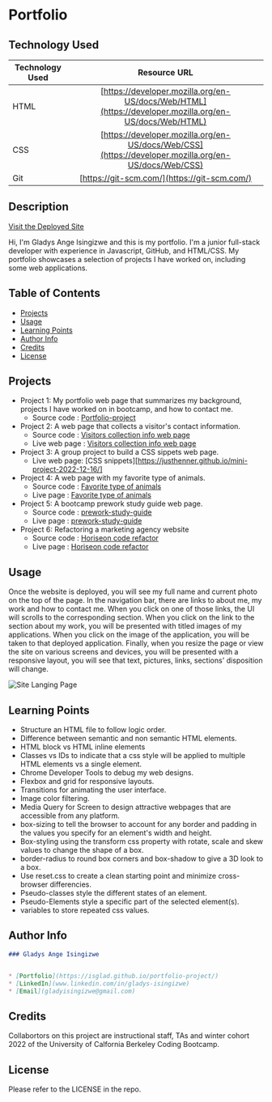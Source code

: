 # Portfolio 

## Technology Used 

| Technology Used         | Resource URL           | 
| ------------- |:-------------:| 
| HTML    | [https://developer.mozilla.org/en-US/docs/Web/HTML](https://developer.mozilla.org/en-US/docs/Web/HTML) | 
| CSS     | [https://developer.mozilla.org/en-US/docs/Web/CSS](https://developer.mozilla.org/en-US/docs/Web/CSS)      |   
| Git | [https://git-scm.com/](https://git-scm.com/)     |  

## Description 

[Visit the Deployed Site](https://isglad.github.io/portfolio-project/)

Hi, I'm Gladys Ange Isingizwe and this is my portfolio. I'm a junior full-stack developer with experience in Javascript, GitHub, and HTML/CSS. My portfolio showcases a selection of projects I have worked on, including some web applications. 

## Table of Contents

* [Projects](#projects)
* [Usage](#usage)
* [Learning Points](#learning-points)
* [Author Info](#author-info)
* [Credits](#credits)
* [License](#license)

## Projects

- Project 1: My portfolio web page that summarizes my background, projects I have worked on in bootcamp, and how to contact me.
    - Source code : [Portfolio-project](https://github.com/Isglad/portfolio-project)
- Project 2: A web page that collects a visitor's contact information.
    - Source code : [Visitors collection info web page](https://github.com/Isglad/visitors-contact-info)
    - Live web page : [Visitors collection info web page](https://isglad.github.io/visitors-contact-info/)
- Project 3: A group project to build a CSS sippets web page.
    - Live web page: [CSS snippets][https://justhenner.github.io/mini-project-2022-12-16/]
- Project 4: A web page with my favorite type of animals.
    - Source code : [Favorite type of animals](https://github.com/Isglad/githubpagesproject)
    - Live page : [Favorite type of animals](https://isglad.github.io/githubpagesproject/)
- Project 5: A bootcamp prework study guide web page.
    - Source code : [prework-study-guide](https://github.com/Isglad/prework-study-guide)
    - Live page : [prework-study-guide](https://isglad.github.io/prework-study-guide/)
- Project 6: Refactoring a marketing agency website
    - Source code : [Horiseon code refactor](https://github.com/Isglad/refactoring-marketing-site)
    - Live page : [Horiseon code refactor](https://isglad.github.io/refactoring-marketing-site/)

## Usage

Once the website is deployed, you will see my full name and current photo on the top of the page. In the navigation bar, there are links to about me, my work and how to contact me. When you click on one of those links, the UI will scrolls to the corresponding section. When you click on the link to the section about my work, you will be presented with titled images of my applications. When you click on the image of the application, you will be taken to that deployed application. Finally, when you resize the page or view the site on various screens and devices, you will be presented with a responsive layout, you will see that text, pictures, links, sections' disposition will change.

![Site Langing Page]()

## Learning Points 

- Structure an HTML file to follow logic order.
- Difference between semantic and non semantic HTML elements.
- HTML block vs HTML inline elements
- Classes vs IDs to indicate that a css style will be applied to multiple HTML elements vs a single element.
- Chrome Developer Tools to debug my web designs.
- Flexbox and grid for responsive layouts.
- Transitions for animating the user interface.
- Image color filtering.
- Media Query for Screen to design attractive webpages that are accessible from any platform.
- box-sizing to tell the browser to account for any border and padding in the values you specify for an element's width and height.
- Box-styling using the transform css property with rotate, scale and skew values to change the shape of a box.
- border-radius to round box corners and box-shadow to give a 3D look to a box.
- Use reset.css to create a clean starting point and minimize cross-browser differencies.
- Pseudo-classes style the different states of an element.
- Pseudo-Elements style a specific part of the selected element(s).
- variables to store repeated css values.

## Author Info

```md
### Gladys Ange Isingizwe 


* [Portfolio](https://isglad.github.io/portfolio-project/)
* [LinkedIn](www.linkedin.com/in/gladys-isingizwe)
* [Email](gladyisingizwe@gmail.com)
```

## Credits

Collabortors on this project are instructional staff, TAs and winter cohort 2022 of the University of Calfornia Berkeley Coding Bootcamp.

## License

Please refer to the LICENSE in the repo.